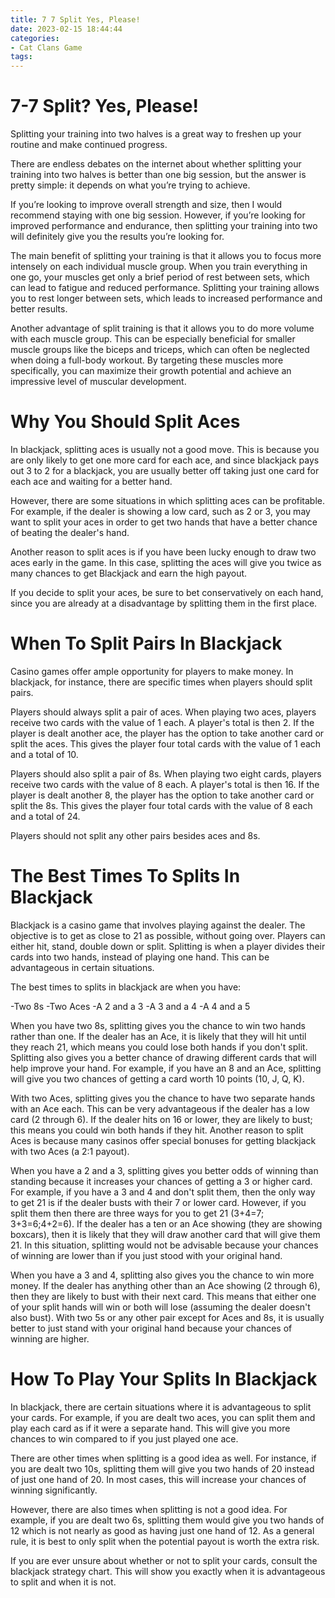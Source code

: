 ```yaml
---
title: 7 7 Split Yes, Please!
date: 2023-02-15 18:44:44
categories:
- Cat Clans Game
tags:
---
```



#  7-7 Split? Yes, Please!

Splitting your training into two halves is a great way to freshen up your routine and make continued progress.

There are endless debates on the internet about whether splitting your training into two halves is better than one big session, but the answer is pretty simple: it depends on what you’re trying to achieve.

If you’re looking to improve overall strength and size, then I would recommend staying with one big session. However, if you’re looking for improved performance and endurance, then splitting your training into two will definitely give you the results you’re looking for.

The main benefit of splitting your training is that it allows you to focus more intensely on each individual muscle group. When you train everything in one go, your muscles get only a brief period of rest between sets, which can lead to fatigue and reduced performance. Splitting your training allows you to rest longer between sets, which leads to increased performance and better results.

Another advantage of split training is that it allows you to do more volume with each muscle group. This can be especially beneficial for smaller muscle groups like the biceps and triceps, which can often be neglected when doing a full-body workout. By targeting these muscles more specifically, you can maximize their growth potential and achieve an impressive level of muscular development.

#  Why You Should Split Aces

In blackjack, splitting aces is usually not a good move. This is because you are only likely to get one more card for each ace, and since blackjack pays out 3 to 2 for a blackjack, you are usually better off taking just one card for each ace and waiting for a better hand.

However, there are some situations in which splitting aces can be profitable. For example, if the dealer is showing a low card, such as 2 or 3, you may want to split your aces in order to get two hands that have a better chance of beating the dealer's hand.

Another reason to split aces is if you have been lucky enough to draw two aces early in the game. In this case, splitting the aces will give you twice as many chances to get Blackjack and earn the high payout.

If you decide to split your aces, be sure to bet conservatively on each hand, since you are already at a disadvantage by splitting them in the first place.

#  When To Split Pairs In Blackjack 

Casino games offer ample opportunity for players to make money. In blackjack, for instance, there are specific times when players should split pairs.

Players should always split a pair of aces. When playing two aces, players receive two cards with the value of 1 each. A player's total is then 2. If the player is dealt another ace, the player has the option to take another card or split the aces. This gives the player four total cards with the value of 1 each and a total of 10. 

Players should also split a pair of 8s. When playing two eight cards, players receive two cards with the value of 8 each. A player's total is then 16. If the player is dealt another 8, the player has the option to take another card or split the 8s. This gives the player four total cards with the value of 8 each and a total of 24. 

Players should not split any other pairs besides aces and 8s.

#  The Best Times To Splits In Blackjack 

Blackjack is a casino game that involves playing against the dealer. The objective is to get as close to 21 as possible, without going over. Players can either hit, stand, double down or split. Splitting is when a player divides their cards into two hands, instead of playing one hand. This can be advantageous in certain situations.

The best times to splits in blackjack are when you have:

-Two 8s 
-Two Aces 
-A 2 and a 3 
-A 3 and a 4 
-A 4 and a 5

When you have two 8s, splitting gives you the chance to win two hands rather than one. If the dealer has an Ace, it is likely that they will hit until they reach 21, which means you could lose both hands if you don't split. Splitting also gives you a better chance of drawing different cards that will help improve your hand. For example, if you have an 8 and an Ace, splitting will give you two chances of getting a card worth 10 points (10, J, Q, K).

With two Aces, splitting gives you the chance to have two separate hands with an Ace each. This can be very advantageous if the dealer has a low card (2 through 6). If the dealer hits on 16 or lower, they are likely to bust; this means you could win both hands if they hit. Another reason to split Aces is because many casinos offer special bonuses for getting blackjack with two Aces (a 2:1 payout).

When you have a 2 and a 3, splitting gives you better odds of winning than standing because it increases your chances of getting a 3 or higher card. For example, if you have a 3 and 4 and don't split them, then the only way to get 21 is if the dealer busts with their 7 or lower card. However, if you split them then there are three ways for you to get 21 (3+4=7; 3+3=6;4+2=6). If the dealer has a ten or an Ace showing (they are showing boxcars), then it is likely that they will draw another card that will give them 21. In this situation, splitting would not be advisable because your chances of winning are lower than if you just stood with your original hand.

When you have a 3 and 4, splitting also gives you the chance to win more money. If the dealer has anything other than an Ace showing (2 through 6), then they are likely to bust with their next card. This means that either one of your split hands will win or both will lose (assuming the dealer doesn't also bust). With two 5s or any other pair except for Aces and 8s, it is usually better to just stand with your original hand because your chances of winning are higher.

#  How To Play Your Splits In Blackjack

In blackjack, there are certain situations where it is advantageous to split your cards. For example, if you are dealt two aces, you can split them and play each card as if it were a separate hand. This will give you more chances to win compared to if you just played one ace.

There are other times when splitting is a good idea as well. For instance, if you are dealt two 10s, splitting them will give you two hands of 20 instead of just one hand of 20. In most cases, this will increase your chances of winning significantly.

However, there are also times when splitting is not a good idea. For example, if you are dealt two 6s, splitting them would give you two hands of 12 which is not nearly as good as having just one hand of 12. As a general rule, it is best to only split when the potential payout is worth the extra risk.

If you are ever unsure about whether or not to split your cards, consult the blackjack strategy chart. This will show you exactly when it is advantageous to split and when it is not.